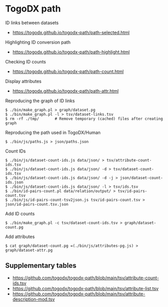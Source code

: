 # TogoDX path

ID links between datasets
* https://togodx.github.io/togodx-path/path-selected.html

Highlighting ID conversion path
* https://togodx.github.io/togodx-path/path-highlight.html

Checking ID counts
* https://togodx.github.io/togodx-path/path-count.html

Display attributes
* https://togodx.github.io/togodx-path/path-attr.html

Reproducing the graph of ID links
```
$ ./bin/make_graph.pl > graph/dataset.pg
$ ./bin/make_graph.pl -l > tsv/dataset-links.tsv
$ rm -rf ./tmp/       # Remove temporary (cached) files after creating graph
```

Reproducing the path used in TogoDX/Human
```
$ ./bin/js/paths.js > json/paths.json
```

Count IDs
```
$ ./bin/js/dataset-count-ids.js data/json/ > tsv/attribute-count-ids.tsv
$ ./bin/js/dataset-count-ids.js data/json/ -d > tsv/dataset-count-ids.tsv
$ ./bin/js/dataset-count-ids.js data/json/ -d -j > json/dataset-count-ids.json
$ ./bin/js/dataset-count-ids.js data/json/ -l > tsv/ids.tsv
$ ./bin/id-pairs-count.pl data/relation/output/ > tsv/id-pairs-count.tsv
$ ./bin/js/id-pairs-count-tsv2json.js tsv/id-pairs-count.tsv > json/id-pairs-count.tsv.json
```

Add ID counts
```
$ ./bin/make_graph.pl -c tsv/dataset-count-ids.tsv > graph/dataset-count.pg
```

Add attributes
```
$ cat graph/dataset-count.pg =(./bin/js/attributes-pg.js) > graph/dataset-attr.pg
```

## Supplementary tables
* https://github.com/togodx/togodx-path/blob/main/tsv/attribute-count-ids.tsv
* https://github.com/togodx/togodx-path/blob/main/tsv/attribute-list.tsv
* https://github.com/togodx/togodx-path/blob/main/tsv/attribute-description-mod.tsv
